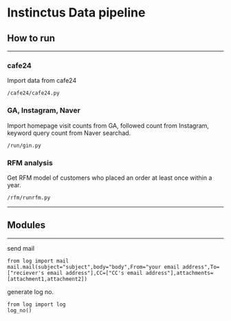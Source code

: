# Instinctus Data pipeline

## How to run
***

### cafe24
Import data from cafe24

    /cafe24/cafe24.py

### GA, Instagram, Naver
Import homepage visit counts from GA, followed count from Instagram, keyword query count from Naver searchad.

    /run/gin.py
    
### RFM analysis
Get RFM model of customers who placed an order at least once within a year.

    /rfm/runrfm.py
***

## Modules
***
send mail

    from log import mail
    mail.mail(subject="subject",body="body",From="your email address",To=["reciever's email address"],CC=["CC's email address"],attachments=[attachment1,attachment2])

generate log no.

    from log import log
    log_no()
